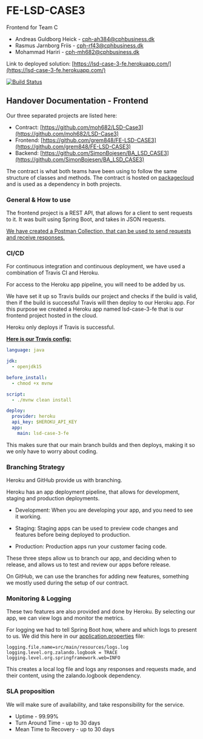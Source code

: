 # FE-LSD-CASE3

Frontend for Team C

- Andreas Guldborg Heick - cph-ah384@cphbusiness.dk
- Rasmus Jarnborg Friis - cph-rf43@cphbusiness.dk
- Mohammad Hariri - cph-mh682@cphbusiness.dk

Link to deployed solution:
[https://lsd-case-3-fe.herokuapp.com/](https://lsd-case-3-fe.herokuapp.com/)

[![Build Status](https://travis-ci.com/grem848/FE-LSD-CASE3.svg?branch=main)](https://travis-ci.com/grem848/FE-LSD-CASE3)

## Handover Documentation - Frontend

Our three separated projects are listed here:

- Contract: [https://github.com/moh682/LSD-Case3](https://github.com/moh682/LSD-Case3)
- Frontend: [https://github.com/grem848/FE-LSD-CASE3](https://github.com/grem848/FE-LSD-CASE3)
- Backend: [https://github.com/SimonBojesen/BA_LSD_CASE3](https://github.com/SimonBojesen/BA_LSD_CASE3)

The contract is what both teams have been using to follow the same structure of classes and methods. The contract is hosted on [packagecloud](https://packagecloud.io/lsdckmwn/lsdcontract) and is used as a dependency in both projects.

### General & How to use

The frontend project is a REST API, that allows for a client to sent requests to it. It was built using Spring Boot, and takes in JSON requests.

[We have created a Postman Collection, that can be used to send requests and receive responses.](https://github.com/grem848/FE-LSD-CASE3/blob/main/LSD-CASE3-frontend-Client.postman_collection.json)

### CI/CD

For continuous integration and continuous deployment, we have used a combination of Travis CI and Heroku.

For access to the Heroku app pipeline, you will need to be added by us.

We have set it up so Travis builds our project and checks if the build is valid, then if the build is successful Travis will then deploy to our Heroku app. For this purpose we created a Heroku app named lsd-case-3-fe that is our frontend project hosted in the cloud.

Heroku only deploys if Travis is successful.

**[Here is our Travis config:](https://github.com/grem848/FE-LSD-CASE3/blob/main/.travis.yml)**

```yml
language: java

jdk:
  - openjdk15

before_install:
  - chmod +x mvnw

script:
  - ./mvnw clean install

deploy:
  provider: heroku
  api_key: $HEROKU_API_KEY
  app:
    main: lsd-case-3-fe
```

This makes sure that our main branch builds and then deploys, making it so we only have to worry about coding.

### Branching Strategy

Heroku and GitHub provide us with branching.

Heroku has an app deployment pipeline, that allows for development, staging and production deployments.

- Development: When you are developing your app, and you need to see it working.

- Staging: Staging apps can be used to preview code changes and features before being deployed to production.

- Production: Production apps run your customer facing code.

These three steps allow us to branch our app, and deciding when to release, and allows us to test and review our apps before release.

On GitHub, we can use the branches for adding new features, something we mostly used during the setup of our contract.

### Monitoring & Logging

These two features are also provided and done by Heroku.
By selecting our app, we can view logs and monitor the metrics.

For logging we had to tell Spring Boot how, where and which logs to present to us. We did this here in our [application.properties](https://github.com/grem848/FE-LSD-CASE3/blob/main/src/main/resources/application.properties) file:

```properties
logging.file.name=src/main/resources/logs.log
logging.level.org.zalando.logbook = TRACE
logging.level.org.springframework.web=INFO
```

This creates a local log file and logs any responses and requests made, and their content, using the zalando.logbook dependency.

### SLA proposition
We will make sure of availability, and take responsibility for the service.

- Uptime - 99.99%
- Turn Around Time - up to 30 days
- Mean Time to Recovery - up to 30 days
